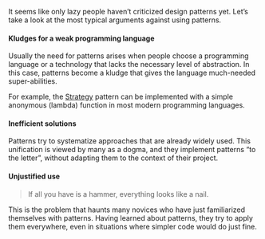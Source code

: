 It seems like only lazy people haven’t criticized design patterns yet. Let’s take a look at the most typical arguments against using patterns.

#### Kludges for a weak programming language 

Usually the need for patterns arises when people choose a programming language or a technology that lacks the necessary level of abstraction. In this case, patterns become a kludge that gives the language much-needed super-abilities.

For example, the [Strategy](https://refactoring.guru/pattern/strategy) pattern can be implemented with a simple anonymous (lambda) function in most modern programming languages.

#### Inefficient solutions

Patterns try to systematize approaches that are already widely used. This unification is viewed by many as a dogma, and they implement patterns “to the letter”, without adapting them to the context of their project.

#### Unjustified use

> If all you have is a hammer, everything looks like a nail.

This is the problem that haunts many novices who have just familiarized themselves with patterns. Having learned about patterns, they try to apply them everywhere, even in situations where simpler code would do just fine.